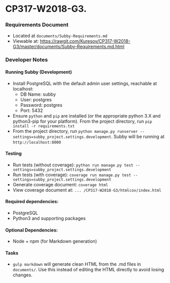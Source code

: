 # CP317-W2018-G3.

### Requirements Document
* Located at `documents/Subby-Requirements.md`
* Viewable at: https://rawgit.com/Kuresov/CP317-W2018-G3/master/documents/Subby-Requirements.md.html

### Developer Notes
#### Running Subby (Development)
  * Install PostgreSQL with the default admin user settings, reachable at localhost:
    * DB Name: subby
    * User: postgres
    * Password: postgres
    * Port: 5432
  * Ensure `python` and `pip` are installed (or the appropriate python 3.X and python3-pip for your platform). From the project directory, run `pip install -r requirements.txt`
  * From the project directory, run `python manage.py runserver --settings=subby_project.settings.development`. Subby will be running at `http://localhost:8000`

#### Testing
  * Run tests (without coverage): `python run manage.py test --settings=subby_project.settings.development`
  * Run tests (with coverage): `coverage run manage.py test --settings=subby_project.settings.development`
  * Generate coverage document: `coverage html`
  * View coverage document at: `... /CP317-W2018-G3/htmlcov/index.html`

#### Required dependencies:
  * PostgreSQL
  * Python3 and supporting packages

#### Optional Dependencies:
  * Node + npm (for Markdown generation)

#### Tasks
  * `gulp markdown` will generate clean HTML from the .md files in `documents/`. Use this instead of editing the HTML directly to avoid losing changes.
